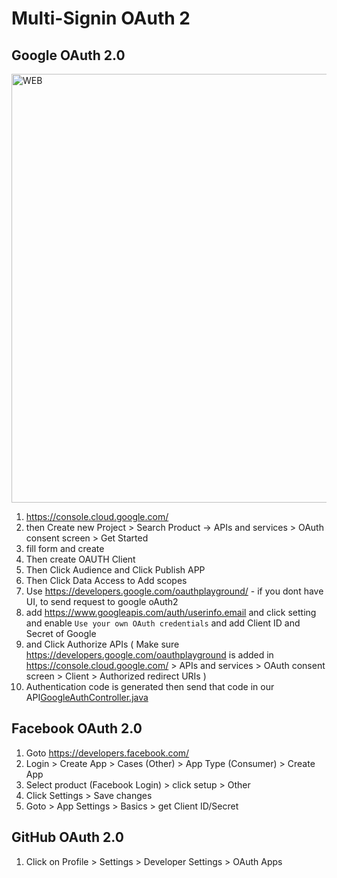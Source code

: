 # Multi-Signin OAuth 2

## Google OAuth 2.0
<img width="1360" height="686" alt="WEB" src="https://github.com/user-attachments/assets/3891e68b-4be4-40a2-a719-4574aca7a657" />

   1. https://console.cloud.google.com/
   2. then Create new Project >  Search Product -> APIs and services > OAuth consent screen > Get Started
   3. fill form and create
   4. Then create OAUTH Client 
   5. Then Click Audience and Click Publish APP
   6. Then Click Data Access to Add scopes
   7. Use https://developers.google.com/oauthplayground/ - if you dont have UI, to send request to google oAuth2
   8. add https://www.googleapis.com/auth/userinfo.email and click setting and enable `Use your own OAuth credentials` and add Client ID and Secret of Google
   9. and Click Authorize APIs ( Make sure https://developers.google.com/oauthplayground is added in https://console.cloud.google.com/ > APIs and services > OAuth consent screen > Client > Authorized redirect URIs )
   10. Authentication code is generated then send that code in our API[GoogleAuthController.java](src/main/java/com/example/multi_signin/GoogleAuthController.java)

## Facebook OAuth 2.0
  1. Goto https://developers.facebook.com/
  2. Login > Create App > Cases (Other) > App Type (Consumer) > Create App
  3. Select product (Facebook Login) >  click setup >  Other 
  4. Click Settings >  Save changes
  5. Goto > App Settings > Basics > get Client ID/Secret 

## GitHub OAuth 2.0
    
  1. Click on Profile > Settings > Developer Settings >  OAuth Apps
